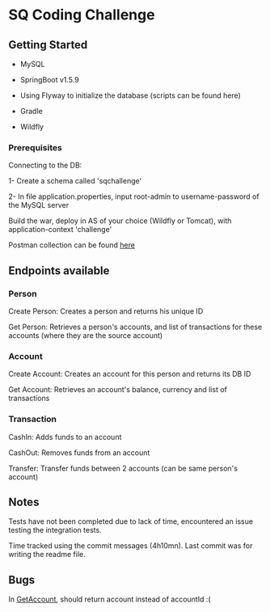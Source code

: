 # SQ Coding Challenge

## Getting Started

* MySQL

* SpringBoot v1.5.9

* Using Flyway to initialize the database (scripts can be found here)

* Gradle

* Wildfly

### Prerequisites

Connecting to the DB:

1- Create a schema called 'sqchallenge'

2- In file application.properties, input root-admin to username-password of the MySQL server

Build the war, deploy in AS of your choice (Wildfly or Tomcat), with application-context 'challenge'

Postman collection can be found [here](https://www.getpostman.com/collections/db5884a72d44bc41472d)

## Endpoints available

### Person

Create Person: Creates a person and returns his unique ID

Get Person: Retrieves a person's accounts, and list of transactions for these accounts (where they are the source account)

### Account

Create Account: Creates an account for this person and returns its DB ID

Get Account: Retrieves an account's balance, currency and list of transactions

### Transaction

CashIn: Adds funds to an account

CashOut: Removes funds from an account

Transfer: Transfer funds between 2 accounts (can be same person's account)


## Notes

Tests have not been completed due to lack of time, encountered an issue testing the integration tests.

Time tracked using the commit messages (4h10mn). Last commit was for writing the readme file.
 
## Bugs

In [GetAccount](https://github.com/rphkhr/challenge/blob/367d3be18d8ed41c801eff66e0004d99a299dbc7/src/main/java/com/swissquote/module/service/impl/AccountServiceImpl.java#L51), should return account instead of accountId :(
